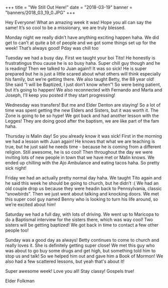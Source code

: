 +++
title = "We Still Out Here!"
date = "2018-03-19"
banner = "banners/2018_03_19_0.JPG"
+++

Hey Everyone! What an amazing week it was! Hope you all can say the same! It’s so cool to be a missionary, we are truly blessed.

Monday night we really didn’t have anything exciting happen haha. We did get to can’t at quite a bit of people and we got some things set up for the week! That’s always good! Pday was chill too

Tuesday we had a busy day. First we taught your boi Tito! He honestly is frustratingus thou cause he is so busy haha. Super chill guy though and he is reading! Then we talked to Juan again!! It was so sick! He is super prepared but he is just a little scared about what others will think especially his family, but we’re getting there. We also taught Betty, the 88 year old! She said “I will be Baptized, I just don’t know when”! So were being patient, but it’s going to happen! We also reconnected with Fernando and Marta and Joseph, I’ll keep you posted if they start progressing!

Wednesday was transfers! But me and Elder Denton are staying! So a lot of time was spent getting the new Elders and Sisters, but it was worth it. The Zone is going to be so hype! We got back and had another lesson with the Legges! They are doing good after the baptism, we are like part of the fam haha.

Thursday is Malin day! So you already know it was sick! First in the morning we had a lesson with Juan again! He knows that what we are teaching is true, but he just said he needs time - because he is coming from a different religion. Still awesome, he is so cool! Then throughout the day we were inviting lots of new people in town that we have met or Malin knows. We ended up chilling with the Ajo Ambulance and eating tacos haha. So pretty sick night!

Friday we had an actually pretty normal day haha. We taught Tito again and he said this week he should be going to church, but he didn’t :( We had an old couple drop us because they were headin back to Pennsylvania, classic “snowbirds”. Then we just went about talking and knocking doors. We met this super cool guy named Benny who is looking to turn his life around, so we’re excited about him!

Saturday we had a full day, with lots of driving. We went up to Maricopa to do a Baptismal interview for the sisters there, which was way cool! Two sisters will be getting baptized! We got back in time to contact a few other people too!

Sunday was a good day as always! Betty continues to come to church and really loves it. She is definitely getting super close! We met this guy who was about to go buy some drugs and get high, but something told him to stop us and talk! So we helped him out and gave him a Book of Mormon! We also had a few scattered lessons, but yeah that's about it!

Super awesome week! Love you all! Stay classy! Gospels true!

Elder Folkman


